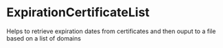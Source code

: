 # ExpirationCertificateList
Helps to retrieve expiration dates from certificates and then ouput to a file based on a list of domains
